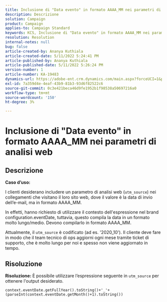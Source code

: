 ```yaml
---
title: Inclusione di "Data evento" in formato AAAA_MM nei parametri di analisi web
description: Descrizione
solution: Campaign
product: Campaign
applies-to: Campaign Standard
keywords: KCS, Inclusione di "Data evento" in formato AAAA_MM nei parametri di analisi web
resolution: Resolution
internal-notes: null
bug: false
article-created-by: Ananya Kuthiala
article-created-date: 5/11/2022 5:24:41 PM
article-published-by: Ananya Kuthiala
article-published-date: 5/11/2022 5:26:24 PM
version-number: 1
article-number: KA-19483
dynamics-url: https://adobe-ent.crm.dynamics.com/main.aspx?forceUCI=1&pagetype=entityrecord&etn=knowledgearticle&id=78f18337-4fd1-ec11-a7b5-0022480a8e40
exl-id: 7a359d4e-4eaf-43b9-81b3-93d6f82522c6
source-git-commit: 0c3e421beca46d9fe1952b1f98538a50697216a0
workflow-type: tm+mt
source-wordcount: '150'
ht-degree: 3%

---
```


# Inclusione di &quot;Data evento&quot; in formato AAAA_MM nei parametri di analisi web

## Descrizione


<b>Caso d’uso:</b>

I clienti desiderano includere un parametro di analisi web (`utm_source`) nei collegamenti che visitano il loro sito web, dove il valore è la data di invio dell’e-mail, ma in formato AAAA_MM.

In effetti, hanno richiesto di utilizzare il contesto dell&#39;espressione nel brand configuration.eventDate, tuttavia, questo compila la data in un formato molto lungo/medio. Devono compilarlo in formato AAAA_MM.

Attualmente, il `utm_source` è codificato (ad es. &#39;2020_10&#39;). Il cliente deve fare in modo che il team tecnico di ops aggiorni ogni mese tramite ticket di supporto, che è molto lungo per noi e spesso non viene aggiornato in tempo.


## Risoluzione


<b>Risoluzione: </b>È possibile utilizzare l’espressione seguente in `utm_source` per ottenere l&#39;output desiderato.

`context.eventDate.getFullYear().toString()+'_'+(parseInt(context.eventDate.getMonth()+1).toString())`
